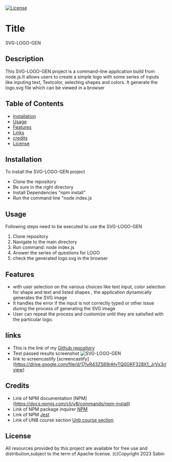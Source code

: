 
  [![License](https://img.shields.io/badge/License-Apache_2.0-blue.svg)](https://opensource.org/licenses/Apache-2.0)
  # Title
 SVG-LOGO-GEN
  
  ## Description
  This SVG-LOGO-GEN project is a command-line application build from node.js.It allows users to create a simple logo with some series of inputs like inputing text, Textcolor, selecting shapes and colors. It generate the logo.svg file which can be viewed in a browser

  
  ## Table of Contents
  
  - [Installation](#Installation)
  - [Usage](#usage)
  - [Features](#features)
  - [Links](#links)
  - [credits](#credits)
  - [License](#license)
  
  ## Installation
  To install the SVG-LOGO-GEN project
  - Clone the repository
  - Be sure in the right directory
  - Install Dependencies "npm install"
  - Run the command line "node index.js

  ## Usage
   Following steps need to be executed to use the SVG-LOGO-GEN
  1. Clone repository
  2. Navigate to the main directory
  3. Run command: node index.js 
  4. Answer the series of questions for LOGO
  5. check the generated logo.svg in the browser

  ## Features
  - with user selection on the various choices like text input, color selection for shape and text and listed shapes , the application dynamically generates the SVG image 
  - It handles the error if the input is not correctly typed or other issue during the process of generating the SVG image
  - User can repeat the process and customize until they are satisfied with the particular logo.

  ## links

  - This is the link of my [Github repository](https://github.com/Sabinkthapa/SVG-LOGO-GEN)
  - Test passed results screenshot ![SVG-LOGO-GEN](/util/IMG/SVG-LOGO-GEN.png)
  - link to screencastify [screencastify] (https://drive.google.com/file/d/17IvR43ZS69rAtyTQ0GKF328X1_JrVx3r/view)

  ## Credits
  - Link of NPM documentation [NPM] (https://docs.npmjs.com/cli/v8/commands/npm-install)
  - Link of NPM package inquirer [NPM](https://www.npmjs.com/package/inquirer/v/8.2.4)
  - Link of NPM [Jest](https://jestjs.io/)
  - Link of UNB course section [Unb course section](https://courses.bootcampspot.com)

  ## License
   All resources provided by this project are available for free use and distribution,subject to the term of Apache license.
                                                (c)Copyright 2023 Sabin



